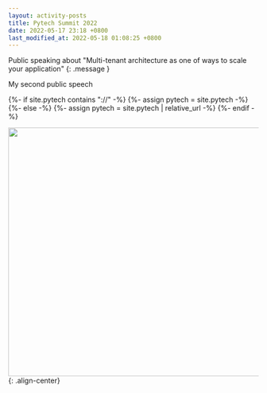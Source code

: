 ```yaml
---
layout: activity-posts
title: Pytech Summit 2022
date: 2022-05-17 23:18 +0800
last_modified_at: 2022-05-18 01:08:25 +0800
---
```

Public speaking about "Multi-tenant architecture as one of ways to scale your application"
{: .message }

My second public speech

<div>
{%- if site.pytech contains "://" -%}
    {%- assign pytech = site.pytech -%}
{%- else -%}
    {%- assign pytech = site.pytech | relative_url -%}
{%- endif -%}
</div>

<img src="{{ pytech }}" style="width:800px;height:500px" alt="" />{: .align-center}